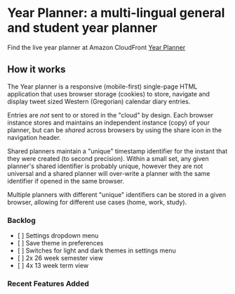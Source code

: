 # Year Planner: a multi-lingual general and student year planner

Find the live year planner at Amazon CloudFront [Year Planner](https://d1uamxeylh4qir.cloudfront.net/ "Year Planner")

## How it works

The Year planner is a responsive (mobile-first) single-page HTML application that uses browser storage (cookies) to store, navigate and display tweet sized Western (Gregorian) calendar diary entries.  

Entries are <em>not</em> sent to or stored in the "cloud" by design.  Each browser instance stores and maintains an independent instance (copy) of your planner, but can be <em>shared</em> across browsers by using the share icon in the navigation header.

Shared planners maintain a "unique" timestamp identifier for the instant that they were created (to second precision).  Within a small set, any given planner's shared identifier is probably unique, however they are not universal and a shared planner will over-write a planner with the same identifier if opened in the same browser.

Multiple planners with different "unique" identifiers can be stored in a given browser, allowing for different use cases (home, work, study).

### Backlog

- \[ \] Settings dropdown menu
- \[ \] Save theme in preferences
- \[ \] Switches for light and dark themes in settings menu
- \[ \] 2x 26 week semester view
- \[ \] 4x 13 week term view

### Recent Features Added



